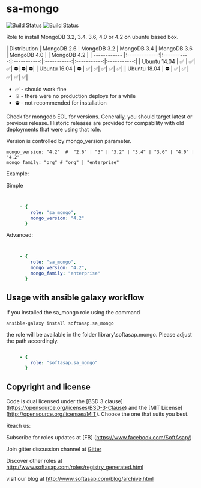 sa-mongo
========

[![Build Status](https://github.com/softasap/sa-mongo/workflows/CI/badge.svg?event=push)](https://github.com/softasap/sa-mongo/actions?query=workflow%3ACI)
[![Build Status](https://travis-ci.org/softasap/sa-mongo.svg?branch=master)](https://travis-ci.org/softasap/sa-mongo)


Role to install MongoDB 3.2, 3.4. 3.6, 4.0 or 4.2 on ubuntu based box.


| Distribution |   MongoDB 2.6 | MongoDB 3.2 | MongoDB 3.4 | MongoDB 3.6 | MongoDB 4.0 | | MongoDB 4.2 |
| ------------ |:-------------:|:-----------:|:-----------:|:-----------:|:-----------:|:-----------:|
| Ubuntu 14.04 | :white_check_mark: | :white_check_mark:| :white_check_mark:| :no_entry:| :no_entry:| :no_entry:|
| Ubuntu 16.04 | :no_entry: | :white_check_mark:| :white_check_mark:| :white_check_mark:| :white_check_mark:| :white_check_mark:|
| Ubuntu 18.04 | :no_entry: | :white_check_mark:| :white_check_mark:| :white_check_mark:| :white_check_mark:| :white_check_mark:|

- :white_check_mark: - should work fine
- :interrobang: - there were no production deploys for a while
- :no_entry: - not recommended for installation

Check for mongodb EOL for versions.  Generally, you should target latest or previous release.
Historic releases are provided for compability with old deployments that were using that role.

Version is controlled by  mongo_version parameter.

```
mongo_version: "4.2"  #  "2.6" | "3" | "3.2" | "3.4" | "3.6" | "4.0" | "4.2"
mongo_family: "org" # "org" | "enterprise"
```


Example:

Simple

```YAML


     - {
         role: "sa_mongo",
         mongo_version: "4.2"
       }

```

Advanced:

```YAML


     - {
         role: "sa_mongo",
         mongo_version: "4.2",
         mongo_family: "enterprise"
       }

```




Usage with ansible galaxy workflow
----------------------------------

If you installed the sa_mongo role using the command


`
   ansible-galaxy install softasap.sa_mongo
`

the role will be available in the folder library\softasap.mongo.
Please adjust the path accordingly.

```YAML

     - {
         role: "softasap.sa_mongo"
       }

```


Copyright and license
---------------------

Code is dual licensed under the [BSD 3 clause] (https://opensource.org/licenses/BSD-3-Clause) and the [MIT License] (http://opensource.org/licenses/MIT). Choose the one that suits you best.

Reach us:

Subscribe for roles updates at [FB] (https://www.facebook.com/SoftAsap/)

Join gitter discussion channel at [Gitter](https://gitter.im/softasap)

Discover other roles at  http://www.softasap.com/roles/registry_generated.html

visit our blog at http://www.softasap.com/blog/archive.html
